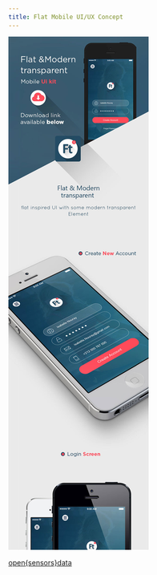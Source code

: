 ```yaml
---
title: Flat Mobile UI/UX Concept
---
```


![Flat Mobile UI/UX Concept](assets/img/how/proj-4/flatmobile-AyoubElred.jpg)

<script async src="https://static.medium.com/embed.js"></script><a class="m-profile" href="https://medium.com/@osd_it">open{sensors}data</a>